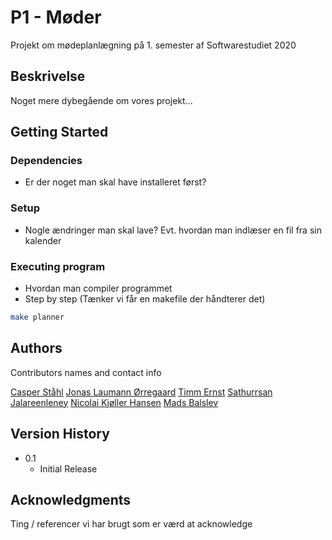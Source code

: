 # P1 - Møder

Projekt om mødeplanlægning på 1. semester af Softwarestudiet 2020

## Beskrivelse

Noget mere dybegående om vores projekt...

## Getting Started

### Dependencies

* Er der noget man skal have installeret først?

### Setup

* Nogle ændringer man skal lave? Evt. hvordan man indlæser en fil fra sin kalender

### Executing program

* Hvordan man compiler programmet
* Step by step (Tænker vi får en makefile der håndterer det)
```sh
make planner
```

## Authors

Contributors names and contact info

[Casper Ståhl](cstahl20@student.aau.dk)
[Jonas Laumann Ørregaard](jarreg20@student.aau.dk)
[Timm Ernst](ternst12@student.aau.dk)
[Sathurrsan Jalareenleney](sjalar20@student.aau.dk)
[Nicolai Kjøller Hansen](nkha20@student.aau.dk)
[Mads Balslev](mbalsl20@student.aau.dk)

## Version History

* 0.1
    * Initial Release

## Acknowledgments

Ting / referencer vi har brugt som er værd at acknowledge